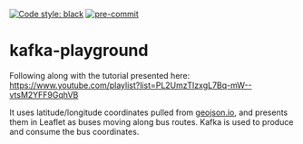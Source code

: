 [![Code style: black](https://img.shields.io/badge/code%20style-black-000000.svg)](https://github.com/psf/black) [![pre-commit](https://img.shields.io/badge/pre--commit-enabled-brightgreen?logo=pre-commit&logoColor=white)](https://github.com/pre-commit/pre-commit)

# kafka-playground
Following along with the tutorial presented here: https://www.youtube.com/playlist?list=PL2UmzTIzxgL7Bq-mW--vtsM2YFF9GqhVB

It uses latitude/longitude coordinates pulled from [geojson.io](geojson.io), and presents them in Leaflet as buses moving along bus routes. Kafka is used to produce and consume the bus coordinates.
